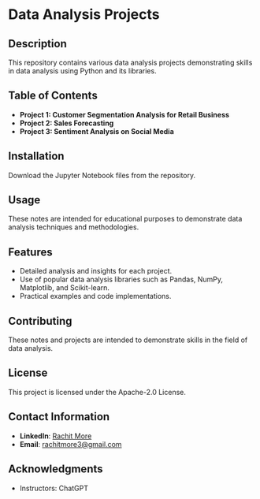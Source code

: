 # Data Analysis Projects

## Description
This repository contains various data analysis projects demonstrating skills in data analysis using Python and its libraries.

## Table of Contents
- **Project 1: Customer Segmentation Analysis for Retail Business**
- **Project 2: Sales Forecasting**
- **Project 3: Sentiment Analysis on Social Media**

## Installation
Download the Jupyter Notebook files from the repository.

## Usage
These notes are intended for educational purposes to demonstrate data analysis techniques and methodologies.

## Features
- Detailed analysis and insights for each project.
- Use of popular data analysis libraries such as Pandas, NumPy, Matplotlib, and Scikit-learn.
- Practical examples and code implementations.

## Contributing
These notes and projects are intended to demonstrate skills in the field of data analysis.

## License
This project is licensed under the Apache-2.0 License.

## Contact Information
- **LinkedIn**: [Rachit More](https://www.linkedin.com/in/rachit-more-30a63418a)
- **Email**: [rachitmore3@gmail.com](mailto:rachitmore3@gmail.com)

## Acknowledgments
- Instructors: ChatGPT
